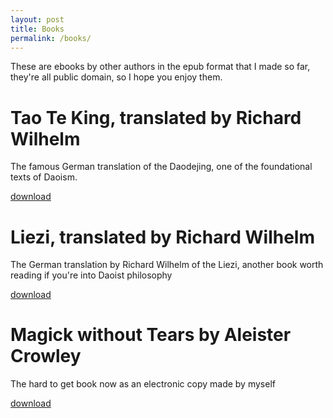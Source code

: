 ```yaml
---
layout: post
title: Books
permalink: /books/
---
```


These are ebooks by other authors in the epub format that I made so far, they're all public domain, so I hope you enjoy them.

# Tao Te King, translated by Richard Wilhelm

The famous German translation of the Daodejing, one of the foundational texts of Daoism.

[download](https://weirdshitz.neocities.org/min/ttk.epub)

# Liezi, translated by Richard Wilhelm

The German translation by Richard Wilhelm of the Liezi, another book worth reading if you're into Daoist philosophy

[download](https://weirdshitz.neocities.org/min/ld.epub)

# Magick without Tears by Aleister Crowley

The hard to get book now as an electronic copy made by myself

[download](https://github.com/qrzn/min/blob/main/mwt/mwt.epub)

